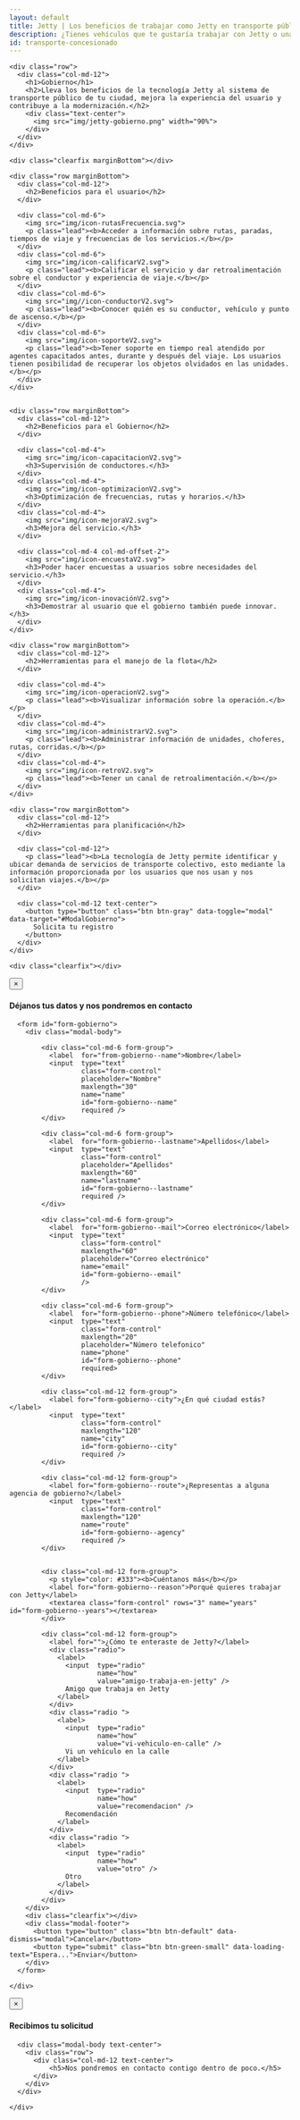 ```yaml
---
layout: default
title: Jetty | Los beneficios de trabajar como Jetty en transporte público
description: ¿Tienes vehículos que te gustaría trabajar con Jetty o una concesión de transporte público?
id: transporte-concesionado
---
```


<div class="container-fluid gradient">
  <div class="container transportista">

    <div class="row">
      <div class="col-md-12">
        <h1>Gobierno</h1>
        <h2>Lleva los beneficios de la tecnología Jetty al sistema de transporte público de tu ciudad, mejora la experiencia del usuario y contribuye a la modernización.</h2>
        <div class="text-center">
          <img src="img/jetty-gobierno.png" width="90%">
        </div>
      </div>
    </div>

    <div class="clearfix marginBottom"></div>

    <div class="row marginBottom">
      <div class="col-md-12">
        <h2>Beneficios para el usuario</h2>
      </div>

      <div class="col-md-6">
        <img src="img/icon-rutasFrecuencia.svg">
        <p class="lead"><b>Acceder a información sobre rutas, paradas, tiempos de viaje y frecuencias de los servicios.</b></p>
      </div>
      <div class="col-md-6">
        <img src="img/icon-calificarV2.svg">
        <p class="lead"><b>Calificar el servicio y dar retroalimentación sobre el conductor y experiencia de viaje.</b></p>
      </div>
      <div class="col-md-6">
        <img src="img//icon-conductorV2.svg">
        <p class="lead"><b>Conocer quién es su conductor, vehículo y punto de ascenso.</b></p>
      </div>
      <div class="col-md-6">
        <img src="img/icon-soporteV2.svg">
        <p class="lead"><b>Tener soporte en tiempo real atendido por agentes capacitados antes, durante y después del viaje. Los usuarios tienen posibilidad de recuperar los objetos olvidados en las unidades.</b></p>
      </div>
    </div>


    <div class="row marginBottom">
      <div class="col-md-12">
        <h2>Beneficios para el Gobierno</h2>
      </div>

      <div class="col-md-4">
        <img src="img/icon-capacitacionV2.svg">
        <h3>Supervisión de conductores.</h3>
      </div>
      <div class="col-md-4">
        <img src="img/icon-optimizacionV2.svg">
        <h3>Optimización de frecuencias, rutas y horarios.</h3>
      </div>
      <div class="col-md-4">
        <img src="img/icon-mejoraV2.svg">
        <h3>Mejora del servicio.</h3>
      </div>

      <div class="col-md-4 col-md-offset-2">
        <img src="img/icon-encuestaV2.svg">
        <h3>Poder hacer encuestas a usuarios sobre necesidades del servicio.</h3>
      </div>
      <div class="col-md-4">
        <img src="img/icon-inovaciónV2.svg">
        <h3>Demostrar al usuario que el gobierno también puede innovar.</h3>
      </div>
    </div>

    <div class="row marginBottom">
      <div class="col-md-12">
        <h2>Herramientas para el manejo de la flota</h2>
      </div>

      <div class="col-md-4">
        <img src="img/icon-operacionV2.svg">
        <p class="lead"><b>Visualizar información sobre la operación.</b></p>
      </div>
      <div class="col-md-4">
        <img src="img/icon-administrarV2.svg">
        <p class="lead"><b>Administrar información de unidades, choferes, rutas, corridas.</b></p>
      </div>
      <div class="col-md-4">
        <img src="img/icon-retroV2.svg">
        <p class="lead"><b>Tener un canal de retroalimentación.</b></p>
      </div>
    </div>

    <div class="row marginBottom">
      <div class="col-md-12">
        <h2>Herramientas para planificación</h2>
      </div>

      <div class="col-md-12">
        <p class="lead"><b>La tecnología de Jetty permite identificar y ubicar demanda de servicios de transporte colectivo, esto mediante la información proporcionada por los usuarios que nos usan y nos solicitan viajes.</b></p>
      </div>

      <div class="col-md-12 text-center">
        <button type="button" class="btn btn-gray" data-toggle="modal" data-target="#ModalGobierno">
          Solicita tu registro
        </button>
      </div>
    </div>

    <div class="clearfix"></div>

  </div>
</div>

<!-- Modal Gobierno -->
<div class="modal fade" id="ModalGobierno" tabindex="-1" role="dialog" aria-labelledby="myModalLabel">
  <div class="modal-dialog" role="document">
    <div class="modal-content">
      <div class="modal-header">
        <button type="button" class="close" data-dismiss="modal" aria-label="Close"><span aria-hidden="true">&times;</span></button>
        <h4 class="modal-title" id="myModalLabel">Déjanos tus datos y nos pondremos en contacto</h4>
      </div>

      <form id="form-gobierno">
        <div class="modal-body">

            <div class="col-md-6 form-group">
              <label  for="from-gobierno--name">Nombre</label>
              <input  type="text"
                      class="form-control"
                      placeholder="Nombre"
                      maxlength="30"
                      name="name"
                      id="form-gobierno--name"
                      required />
            </div>

            <div class="col-md-6 form-group">
              <label  for="form-gobierno--lastname">Apellidos</label>
              <input  type="text"
                      class="form-control"
                      placeholder="Apellidos"
                      maxlength="60"
                      name="lastname"
                      id="form-gobierno--lastname"
                      required />
            </div>

            <div class="col-md-6 form-group">
              <label  for="form-gobierno--mail">Correo electrónico</label>
              <input  type="text"
                      class="form-control"
                      maxlength="60"
                      placeholder="Correo electrónico"
                      name="email"
                      id="form-gobierno--email"
                      />
            </div>

            <div class="col-md-6 form-group">
              <label  for="form-gobierno--phone">Número telefónico</label>
              <input  type="text"
                      class="form-control"
                      maxlength="20"
                      placeholder="Número telefonico"
                      name="phone"
                      id="form-gobierno--phone"
                      required>
            </div>

            <div class="col-md-12 form-group">
              <label for="form-gobierno--city">¿En qué ciudad estás?</label>
              <input  type="text"
                      class="form-control"
                      maxlength="120"
                      name="city"
                      id="form-gobierno--city"
                      required />
            </div>

            <div class="col-md-12 form-group">
              <label for="form-gobierno--route">¿Representas a alguna agencia de gobierno?</label>
              <input  type="text"
                      class="form-control"
                      maxlength="120"
                      name="route"
                      id="form-gobierno--agency"
                      required />
            </div>


            <div class="col-md-12 form-group">
              <p style="color: #333"><b>Cuéntanos más</b></p>
              <label for="form-gobierno--reason">Porqué quieres trabajar con Jetty</label>
              <textarea class="form-control" rows="3" name="years" id="form-gobierno--years"></textarea>
            </div>

            <div class="col-md-12 form-group">
              <label for="">¿Cómo te enteraste de Jetty?</label>
              <div class="radio">
                <label>
                  <input  type="radio"
                          name="how"
                          value="amigo-trabaja-en-jetty" />
                  Amigo que trabaja en Jetty
                </label>
              </div>
              <div class="radio ">
                <label>
                  <input  type="radio"
                          name="how"
                          value="vi-vehiculo-en-calle" />
                  Vi un vehículo en la calle
                </label>
              </div>
              <div class="radio ">
                <label>
                  <input  type="radio"
                          name="how"
                          value="recomendacion" />
                  Recomendación
                </label>
              </div>
              <div class="radio ">
                <label>
                  <input  type="radio"
                          name="how"
                          value="otro" />
                  Otro
                </label>
              </div>
            </div>
        </div>
        <div class="clearfix"></div>
        <div class="modal-footer">
          <button type="button" class="btn btn-default" data-dismiss="modal">Cancelar</button>
          <button type="submit" class="btn btn-green-small" data-loading-text="Espera...">Enviar</button>
        </div>
      </form>

    </div>
  </div>
</div>


 <!-- Modal Transportistas Success -->
 <div id="ModalSuccess" class="modal fade" tabindex="-1" role="dialog" aria-labelledby="myModalLabel">
  <div class="modal-dialog" role="document">
    <div class="modal-content">
      <div class="modal-header">
        <button type="button" class="close" data-dismiss="modal" aria-label="Close"><span aria-hidden="true">&times;</span></button>
        <h4 class="modal-title" id="myModalLabel">Recibimos tu solicitud</h4>
      </div>

      <div class="modal-body text-center">
        <div class="row">
          <div class="col-md-12 text-center">
              <h5>Nos pondremos en contacto contigo dentro de poco.</h5>
          </div>
        </div>
      </div>

    </div>
  </div>
</div>



